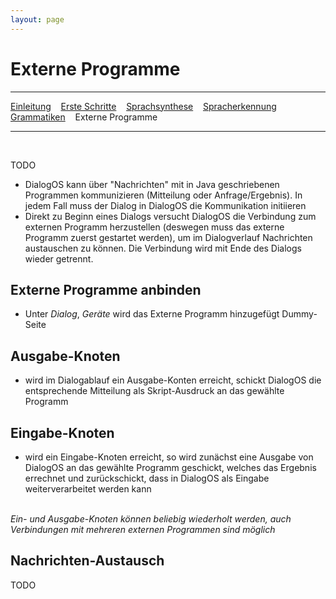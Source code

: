 ```yaml
---
layout: page
---
```

# Externe Programme
---
[Einleitung](/tutorials.html) &nbsp;&nbsp; [Erste Schritte](ersteschritte.html) &nbsp;&nbsp; [Sprachsynthese](sprachsynthese.html) &nbsp;&nbsp; [Spracherkennung](spracherkennung.html) &nbsp;&nbsp; [Grammatiken](grammatiken.html) &nbsp;&nbsp; Externe Programme

---
&nbsp;

TODO

* DialogOS kann über "Nachrichten" mit in Java geschriebenen Programmen kommunizieren (Mitteilung oder Anfrage/Ergebnis). In jedem Fall muss der Dialog in DialogOS die Kommunikation initiieren
* Direkt zu Beginn eines Dialogs versucht DialogOS die Verbindung zum externen Programm herzustellen (deswegen muss das externe Programm zuerst gestartet werden), um im Dialogverlauf Nachrichten austauschen zu können. Die Verbindung wird mit Ende des Dialogs wieder getrennt.

## Externe Programme anbinden
* Unter *Dialog*, *Geräte* wird das Externe Programm hinzugefügt 
Dummy-Seite
## Ausgabe-Knoten
* wird im Dialogablauf ein Ausgabe-Konten erreicht, schickt DialogOS die entsprechende Mitteilung als Skript-Ausdruck an das gewählte Programm

## Eingabe-Knoten
* wird ein Eingabe-Knoten erreicht, so wird zunächst eine Ausgabe von DialogOS an das gewählte Programm geschickt, welches das Ergebnis errechnet und zurückschickt, dass in DialogOS als Eingabe weiterverarbeitet werden kann

&nbsp;  
*Ein- und Ausgabe-Knoten können beliebig wiederholt werden, auch Verbindungen mit mehreren externen Programmen sind möglich*

## Nachrichten-Austausch
TODO 







